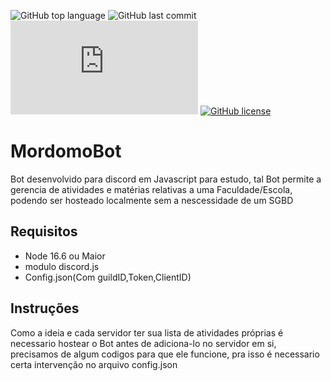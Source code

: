 ![GitHub top language](https://img.shields.io/github/languages/top/JBeraldo/MordomoBot)
![GitHub last commit](https://img.shields.io/github/last-commit/JBeraldo/MordomoBot)
![node-current](https://img.shields.io/node/v/discord.js)
[![GitHub license](https://img.shields.io/github/license/JBeraldo/MordomoBot)](https://github.com/JBeraldo/MordomoBot/blob/main/LICENSE)
# MordomoBot
Bot desenvolvido para discord em Javascript para estudo, tal Bot permite a gerencia de atividades e matérias relativas a uma Faculdade/Escola, podendo ser hosteado localmente sem a nescessidade de um SGBD 
## Requisitos
- Node 16.6 ou Maior
- modulo discord.js
- Config.json(Com guildID,Token,ClientID)
## Instruções
<p>Como a ideia e cada servidor ter sua lista de atividades próprias é necessario hostear o Bot antes de adiciona-lo no servidor em si, precisamos de algum codigos para que ele funcione, pra isso é necessario certa intervenção no arquivo config.json</p>
<br>
